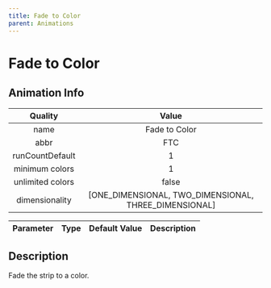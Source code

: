 ```yaml
---
title: Fade to Color
parent: Animations
---
```


<!-- THIS FILE IS AUTOMATICALLY GENERATED -->
<!-- MAKE CHANGES TO THE AnimationInfo INSTANCE ASSOCIATED WITH THIS ANIMATION -->

# Fade to Color

## Animation Info

|Quality|Value|
|:-:|:-:|
|name|Fade to Color|
|abbr|FTC|
|runCountDefault|1|
|minimum colors|1|
|unlimited colors|false|
|dimensionality|[ONE_DIMENSIONAL, TWO_DIMENSIONAL, THREE_DIMENSIONAL]|

|Parameter|Type|Default Value|Description|
|:-:|:-:|:-:|:-:|

## Description
Fade the strip to a color.

